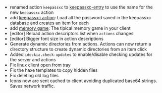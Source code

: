 * renamed action `keepassxc` to [keepassxc-entry](https://github.com/ideckia/action_keepassxc-entry/) to use the name for the new `keepassxc` action
* add [keepassxc action](https://github.com/ideckia/action_keepassxc): Load all the password saved in the keepassxc database and creates an item for each
* add [memory game](https://github.com/ideckia/action_memory): The tipical memory game in your client
* [editor] Reload action descriptors list when `actions` changes
* [editor] Bigger font size in action descriptions
* Generate dynamic directories from actions. Actions can now return a directory structure to create dynamic directories from an item click
* Added `ideckia.check-updates` to enable/disable checking updates for the server and actions
* Fix linux client open from tray
* Fix the haxe templates to copy hidden files
* Fix deleting old log files
* Icons now are sent cached to client avoiding duplicated base64 strings. Saves network traffic.